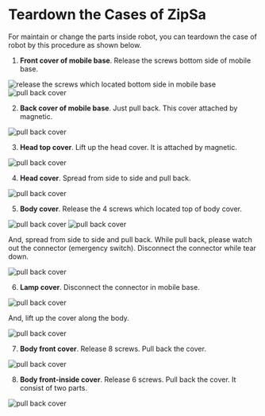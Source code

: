 # Teardown the Cases of ZipSa

For maintain or change the parts inside robot, you can teardown the case of robot by this procedure as shown below.

1. **Front cover of mobile base**. Release the screws bottom side of mobile base.

![release the screws which located bottom side in mobile base](./images/teardown_1.jpg)
![pull back cover](./images/teardown_2.jpg)


2. **Back cover of mobile base**. Just pull back. This cover attached by magnetic.

![pull back cover](./images/teardown_3.jpg)


3. **Head top cover**. Lift up the head cover. It is attached by magnetic.

![pull back cover](./images/teardown_4.jpg)


4. **Head cover**. Spread from side to side and pull back.

![pull back cover](./images/teardown_5.jpg)


5. **Body cover**. Release the 4 screws which located top of body cover.

![pull back cover](./images/teardown_6.jpg)
![pull back cover](./images/teardown_7.jpg)

And, spread from side to side and pull back. While pull back, please watch out the connector (emergency switch). Disconnect the connector while tear down.

![pull back cover](./images/teardown_8.jpg)


6. **Lamp cover**. Disconnect the connector in mobile base.

![pull back cover](./images/teardown_9_1.jpeg)

And, lift up the cover along the body.

![pull back cover](./images/teardown_9.jpg)


7. **Body front cover**. Release 8 screws. Pull back the cover.

![pull back cover](./images/teardown_10.jpg)


8. **Body front-inside cover**. Release 6 screws. Pull back the cover. It consist of two parts.

![pull back cover](./images/teardown_11.jpg)